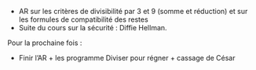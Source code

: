 * AR sur les critères de divisibilité par 3 et 9 (somme et réduction)
  et sur les formules de compatibilité des restes
* Suite du cours sur la sécurité : Diffie Hellman.

Pour la prochaine fois :

* Finir l’AR + les programme Diviser pour régner + cassage de César
